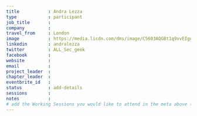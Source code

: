```yaml
---
title           : Andra Lezza
type            : participant
job_title       :
company         :
travel_from     : London
image           : https://media.licdn.com/dms/image/C5603AQGBt1q9vvEIgg/profile-displayphoto-shrink_800_800/0?e=1562803200&v=beta&t=0EK8FQSXvhn5Et6jG1031dWa46JlcmOc_GRPv0rZ3jM
linkedin        : andralezza
twitter         : ALL_Sec_geek
facebook        :
website         :
email           :
project_leader  :
chapter_leader  :
eventbrite_id   :
status          : add-details
sessions        :
notes           :
# add the Working Sessions you would like to attend in the meta above (use the session's title) e.g. sessions (one per line): -Security Playbooks Diagrams -Hackathon Daily Sessions
---
```


<!-- put more details about participant here -->

